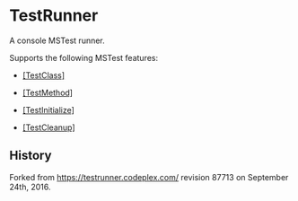 TestRunner
==========

A console MSTest runner.

Supports the following MSTest features:

-   [\[TestClass\]]

-   [\[TestMethod\]]

-   [\[TestInitialize\]]

-   [\[TestCleanup\]]


History
-------

Forked from <https://testrunner.codeplex.com/> revision 87713 on September 24th, 2016.



[\[TestClass\]]: https://msdn.microsoft.com/en-us/library/microsoft.visualstudio.testtools.unittesting.testclassattribute.aspx
[\[TestMethod\]]: https://msdn.microsoft.com/en-us/library/microsoft.visualstudio.testtools.unittesting.testmethodattribute.aspx
[\[TestInitialize\]]: https://msdn.microsoft.com/en-us/library/microsoft.visualstudio.testtools.unittesting.testinitializeattribute.aspx
[\[TestCleanup\]]: https://msdn.microsoft.com/en-us/library/microsoft.visualstudio.testtools.unittesting.testcleanupattribute.aspx
